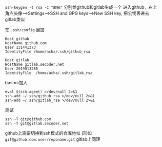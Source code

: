 `ssh-keygen -t rsa -C "邮箱"` 分别给github和gitlab生成一个
进入github，右上角点头像——>Settings——>SSH and GPG keys——>New SSH key, 把公钥丢进去
gitlab类似

在 `.ssh/config` 里加
```
Host github
HostName github.com
User 131441373
IdentityFile /home/acha/.ssh/github_rsa

Host gitlab
HostName gitlab.secoder.net
User 2019013285
IdentityFile  /home/acha/.ssh/gitlab_rsa
```

bashrc加入
```
eval $(ssh-agent) >/dev/null 2>&1
ssh-add ~/.ssh/github_rsa >/dev/null 2>&1
ssh-add ~/.ssh/gitlab_rsa >/dev/null 2>&1
```

测试
```
ssh -T git@github.com
ssh -T git@gitlab.secoder.net
```

github上需要切换到ssh模式的仓库地址 (形如 `git@github.com:user/reponame.git`
gitlab上同理